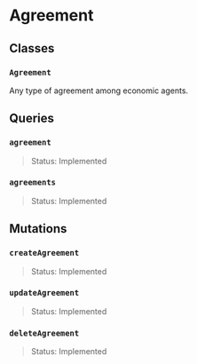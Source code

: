 # Agreement

## Classes

### `Agreement`

Any type of agreement among economic agents.

## Queries

### `agreement`

> Status: Implemented

### `agreements`

> Status: Implemented

## Mutations

### `createAgreement`

> Status: Implemented

### `updateAgreement`

> Status: Implemented

### `deleteAgreement`

> Status: Implemented

